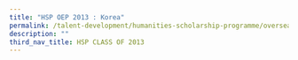 ```yaml
---
title: "HSP OEP 2013 : Korea"
permalink: /talent-development/humanities-scholarship-programme/overseasexposure-education-gallery/2013-2/
description: ""
third_nav_title: HSP CLASS OF 2013
---
```

